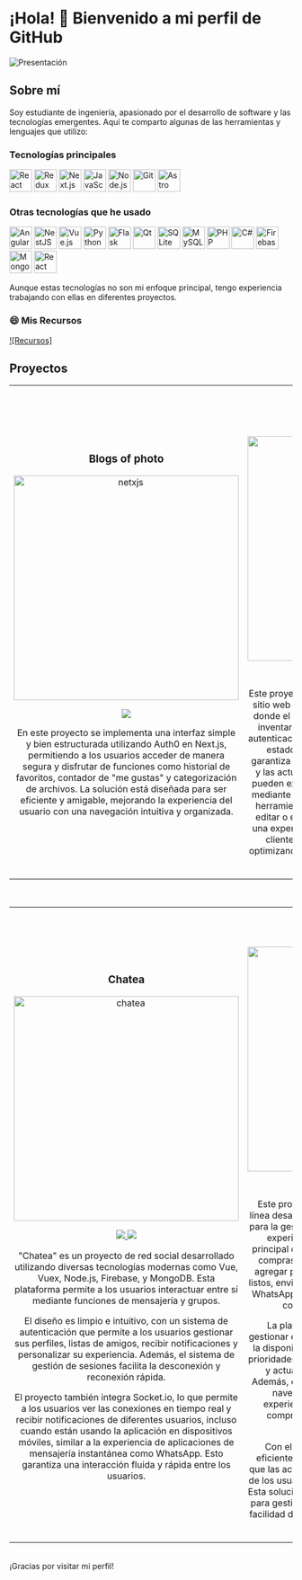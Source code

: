 # ¡Hola! 👋 Bienvenido a mi perfil de GitHub

<img src="https://github.com/lefasom/imagenes/blob/main/presentacion.jpg?raw=true" alt="Presentación">


## Sobre mí

Soy estudiante de ingeniería, apasionado por el desarrollo de software y las tecnologías emergentes. Aquí te comparto algunas de las herramientas y lenguajes que utilizo:

### Tecnologías principales
<p>
  <img src="https://cdn.jsdelivr.net/gh/devicons/devicon/icons/react/react-original.svg" alt="React" width="40" height="40"/>
  <img src="https://cdn.jsdelivr.net/gh/devicons/devicon/icons/redux/redux-original.svg" alt="Redux" width="40" height="40"/>
  
  <img src="https://cdn.jsdelivr.net/gh/devicons/devicon/icons/nextjs/nextjs-original.svg" alt="Next.js" width="40" height="40"/>
  <img src="https://cdn.jsdelivr.net/gh/devicons/devicon/icons/javascript/javascript-original.svg" alt="JavaScript" width="40" height="40"/>
  <img src="https://cdn.jsdelivr.net/gh/devicons/devicon/icons/nodejs/nodejs-original.svg" alt="Node.js" width="40" height="40"/>
  <img src="https://cdn.jsdelivr.net/gh/devicons/devicon/icons/git/git-original.svg" alt="Git" width="40" height="40"/>
  <img src="https://astro.build/assets/press/astro-icon-light.png" alt="Astro JS" width="40" height="40"/>
</p>


### Otras tecnologías que he usado
<p>
  <img src="https://cdn.jsdelivr.net/gh/devicons/devicon/icons/angularjs/angularjs-original.svg" alt="Angular" width="40" height="40"/>
  <img src="https://miro.medium.com/v2/resize:fit:1400/1*s9kgU8F1eB7Tzs7sG0YhBg.jpeg" alt="NestJS" width="40" height="40"/>
  <img src="https://cdn.jsdelivr.net/gh/devicons/devicon/icons/vuejs/vuejs-original.svg" alt="Vue.js" width="40" height="40"/>
  <img src="https://cdn.jsdelivr.net/gh/devicons/devicon/icons/python/python-original.svg" alt="Python" width="40" height="40"/>
  <img src="https://user-images.githubusercontent.com/51070104/268566349-c41e65a5-2ab9-4b54-8cbc-350ab6da746c.png" alt="Flask" width="40" height="40"/>
  <img src="https://cdn.jsdelivr.net/gh/devicons/devicon/icons/qt/qt-original.svg" alt="Qt" width="40" height="40"/>
  <img src="https://cdn.jsdelivr.net/gh/devicons/devicon/icons/sqlite/sqlite-original.svg" alt="SQLite" width="40" height="40"/>
  <img src="https://cdn.jsdelivr.net/gh/devicons/devicon/icons/mysql/mysql-original.svg" alt="MySQL" width="40" height="40"/>
  <img src="https://cdn.jsdelivr.net/gh/devicons/devicon/icons/php/php-original.svg" alt="PHP" width="40" height="40"/>
  <img src="https://cdn.jsdelivr.net/gh/devicons/devicon/icons/csharp/csharp-original.svg" alt="C#" width="40" height="40"/>
  <img src="https://cdn.jsdelivr.net/gh/devicons/devicon/icons/firebase/firebase-plain.svg" alt="Firebase" width="40" height="40"/>
  <img src="https://cdn.jsdelivr.net/gh/devicons/devicon/icons/mongodb/mongodb-original.svg" alt="MongoDB" width="40" height="40"/>
  <img src="https://cdn.jsdelivr.net/gh/devicons/devicon/icons/react/react-original.svg" alt="React Native" width="40" height="40"/>
</p>

Aunque estas tecnologías no son mi enfoque principal, tengo experiencia trabajando con ellas en diferentes proyectos.


### 😄 Mis Recursos
[![Recursos]](https://agenda-web-ochre.vercel.app)
## Proyectos 
<table>
<tr>
<td width="50%">
<h3 align="center">Blogs of photo</h3>
<div align="center">
<a href="https://blogs-of-photo-git-main-lefasom.vercel.app" target="_blank"><img src="https://github.com/lefasom/imagenes/blob/main/p1.png" width="400" alt="netxjs"></a>
<p>
<a href="https://github.com/lefasom/blogs-of-photo" target="_blank">
<img src="https://img.shields.io/badge/FRONT-ff9?style=for-the-badge&logo=github&logoColor=black">
</a>
</p>
<p>En este proyecto se implementa una interfaz simple y bien estructurada utilizando Auth0 en Next.js, permitiendo a los usuarios acceder de manera segura y disfrutar de funciones como historial de favoritos, contador de "me gustas" y categorización de archivos. La solución está diseñada para ser eficiente y amigable, mejorando la experiencia del usuario con una navegación intuitiva y organizada.</p>
</div>
                                                                                      
</td>

<td width="50%">
               <br>
<h3 align="center">La Serafina</h3>
<div align="center">                                       
<a href="https://serafinamarket.vercel.app" target="_blank"><img src="https://github.com/lefasom/imagenes/blob/main/serafina.png" width="400" alt="La serafina"></a>
<br>
<p>
<a href="https://github.com/lefasom/la-serafina-2.0" target="_blank">
<img src="https://img.shields.io/badge/FRONT-80ffaa?style=for-the-badge&logo=github&logoColor=black">
</a>
</p>
</p>
Este proyecto utiliza Next.js y Firebase para crear un sitio web dinámico y funcional para una verdulería, donde el propietario puede gestionar fácilmente el inventario del negocio a través de un sistema de autenticación sencillo. El sitio está construido con un estado centralizado utilizando Redux, lo que garantiza una gestión eficiente y fluida de los datos y las actualizaciones en tiempo real. Los usuarios pueden explorar productos, mientras que el dueño, mediante un inicio de sesión simple, tiene acceso a herramientas de gestión que le permiten agregar, editar o eliminar los mismos. Esta solución ofrece una experiencia de usuario amigable tanto para los clientes como para el administrador del sitio, optimizando la operación de la verdulería de manera moderna y eficiente.</p>
</div>                                                             
</table>                                                                                 
</div>
<br>

<table>
<tr>
<td width="50%">
<h3 align="center">Chatea</h3>
<div align="center">
<a href="front-chatea.vercel.app" target="_blank"><img src="https://github.com/lefasom/imagenes/blob/main/redsocial.png" width="400" alt="chatea"></a>
<p>
<a href="https://github.com/lefasom/front-chatea" target="_blank">
<img src="https://img.shields.io/badge/FRONT-ff9?style=for-the-badge&logo=github&logoColor=black">
</a>
<a href="https://github.com/lefasom/back-chatea" target="_blank">
<img src="https://img.shields.io/badge/-BACK-green?style=for-the-badge&color=fbfc40">
</a>
</p>
<p>
"Chatea" es un proyecto de red social desarrollado utilizando diversas tecnologías modernas como Vue, Vuex, Node.js, Firebase, y MongoDB. Esta plataforma permite a los usuarios interactuar entre sí mediante funciones de mensajería y grupos.

El diseño es limpio e intuitivo, con un sistema de autenticación que permite a los usuarios gestionar sus perfiles, listas de amigos, recibir notificaciones y personalizar su experiencia. Además, el sistema de gestión de sesiones facilita la desconexión y reconexión rápida.

El proyecto también integra Socket.io, lo que permite a los usuarios ver las conexiones en tiempo real y recibir notificaciones de diferentes usuarios, incluso cuando están usando la aplicación en dispositivos móviles, similar a la experiencia de aplicaciones de mensajería instantánea como WhatsApp. Esto garantiza una interacción fluida y rápida entre los usuarios.</p>
</div>
                                                                                      
</td>       

<td width="50%">
<h3 align="center">Viking Store</h3>
<div align="center">
<a href="https://viking-woad.vercel.app" target="_blank"><img src="https://github.com/lefasom/imagenes/blob/main/viking.png" width="400" alt="Viking Store"></a>
<p>
<a href="https://github.com/lefasom/viking" target="_blank">
<img src="https://img.shields.io/badge/FRONT-cfaae0?style=for-the-badge&logo=github&logoColor=black">
</a>
</p>
<p>Este proyecto es una plataforma de comercio en línea desarrollada utilizando Next.js junto con Redux para la gestión centralizada del estado, creando una experiencia de compra fluida y dinámica. La principal característica del sistema es un carrito de compras interactivo, donde los usuarios pueden agregar productos, revisar sus pedidos y, una vez listos, enviar sus órdenes directamente a Telegram y WhatsApp, facilitando la comunicación instantánea con los administradores de la tienda.

La plataforma permite a los administradores gestionar el contenido de manera sencilla, ajustando la disponibilidad de los productos, organizando las prioridades en función de los artículos más vendidos y actualizando la información en tiempo real. Además, el sistema está diseñado para ofrecer una navegación intuitiva y ágil, brindando una experiencia de usuario cómoda tanto para los compradores como para los encargados del negocio.

Con el uso de Redux, se garantiza un manejo eficiente del estado de la aplicación, permitiendo que las actualizaciones del carrito y las preferencias de los usuarios se sincronicen de forma instantánea. Esta solución proporciona una herramienta poderosa para gestionar un comercio en línea, combinando la facilidad de uso con las integraciones de mensajería más populares.</p>
</div>
                                                                                      
</td>  
</table>                                                                                 
</div>
<br>
¡Gracias por visitar mi perfil!
